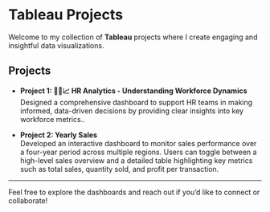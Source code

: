 # Tableau Projects

Welcome to my collection of **Tableau** projects where I create engaging and insightful data visualizations.

## Projects

- **Project 1: 🧑‍💼📈 HR Analytics - Understanding Workforce Dynamics**  
  Designed a comprehensive dashboard to support HR teams in making informed, data-driven decisions by providing clear insights into key workforce metrics..

- **Project 2: Yearly Sales**  
  Developed an interactive dashboard to monitor sales performance over a four-year period across multiple regions. Users can toggle between a high-level sales overview and a detailed table highlighting key metrics such as total sales, quantity sold, and profit per transaction. 

---

Feel free to explore the dashboards and reach out if you’d like to connect or collaborate!
